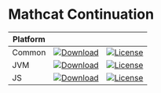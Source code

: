 # Mathcat Continuation



|Platform|||
|---|---|---|
|Common|[![Download](https://api.bintray.com/packages/evoleq/maven/mathcat-continuation/images/download.svg?version=1.0.2) ](https://bintray.com/evoleq/maven/mathcat-continuation/1.0.2/link)| [![License](https://img.shields.io/badge/License-Apache%202.0-blue.svg)](https://opensource.org/licenses/Apache-2.0)|
|JVM|[ ![Download](https://api.bintray.com/packages/evoleq/maven/mathcat-continuation-jvm/images/download.svg?version=1.0.2) ](https://bintray.com/evoleq/maven/mathcat-continuation-jvm/1.0.2/link)|  [![License](https://img.shields.io/badge/License-Apache%202.0-blue.svg)](https://opensource.org/licenses/Apache-2.0) |
|JS|[ ![Download](https://api.bintray.com/packages/evoleq/maven/mathcat-continuation-js/images/download.svg?version=1.0.2) ](https://bintray.com/evoleq/maven/mathcat-continuation-js/1.0.2/link)|  [![License](https://img.shields.io/badge/License-Apache%202.0-blue.svg)](https://opensource.org/licenses/Apache-2.0) |


